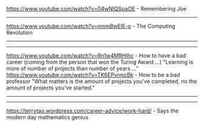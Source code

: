 https://www.youtube.com/watch?v=04wNIQSpaOE - Remembering Joe<hr>
https://www.youtube.com/watch?v=innmBwEIE-o - The Computing Revolution<hr><hr>
https://www.youtube.com/watch?v=Rn1w4MRHIhc - How to have a bad career (coming from the person that won the Turing Award ...)
"Learning is more of number of projects than number of years ..." <br>
https://www.youtube.com/watch?v=TK6EPvrmcBk - How to be a bad professor 
"What matters is the amount of projects you've completed, no the amount of projects you've started."
<hr><hr>

https://terrytao.wordpress.com/career-advice/work-hard/ - Says the modern day mathematics genius
